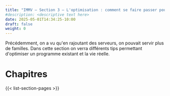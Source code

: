 ```yaml
---
title: "IMMV — Section 3 — L'optimisation : comment se faire passer pour un coach de vie"
#description: <descriptive text here>
date: 2025-05-01T14:34:25-10:00
draft: false
weight: 0
---
```

Précédemment, on a vu qu'en rajoutant des serveurs, on pouvait servir plus de familles. Dans cette section on verra différents tips permettant d'optimiser un programme existant et la vie réelle.

# Chapitres

{{< list-section-pages >}}